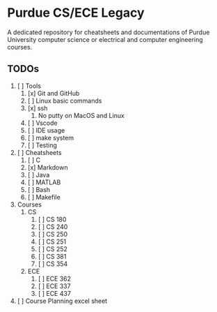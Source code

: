 # Purdue CS/ECE Legacy

A dedicated repository for cheatsheets and documentations of Purdue University computer science or electrical and computer engineering courses.

## TODOs

1. [ ] Tools
    1. [x] Git and GitHub
    2. [ ] Linux basic commands
    3. [x] ssh
        1. No putty on MacOS and Linux
    4. [ ] Vscode
    5. [ ] IDE usage
    6. [ ] make system
    7. [ ] Testing
2. [ ] Cheatsheets
    1. [ ] C
    2. [x] Markdown
    3. [ ] Java
    4. [ ] MATLAB
    5. [ ] Bash
    6. [ ] Makefile
3. Courses
    1. CS
        1. [ ] CS 180
        2. [ ] CS 240
        3. [ ] CS 250
        4. [ ] CS 251
        5. [ ] CS 252
        6. [ ] CS 381
        7. [ ] CS 354
    1. ECE
        1. [ ] ECE 362
        2. [ ] ECE 337
        3. [ ] ECE 437
4. [ ] Course Planning excel sheet
